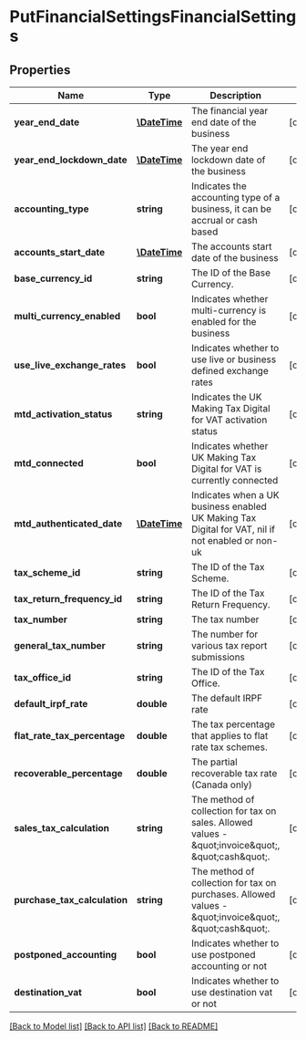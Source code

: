 # PutFinancialSettingsFinancialSettings

## Properties
Name | Type | Description | Notes
------------ | ------------- | ------------- | -------------
**year_end_date** | [**\DateTime**](\DateTime.md) | The financial year end date of the business | [optional] 
**year_end_lockdown_date** | [**\DateTime**](\DateTime.md) | The year end lockdown date of the business | [optional] 
**accounting_type** | **string** | Indicates the accounting type of a business, it can be accrual or cash based | [optional] 
**accounts_start_date** | [**\DateTime**](\DateTime.md) | The accounts start date of the business | [optional] 
**base_currency_id** | **string** | The ID of the Base Currency. | [optional] 
**multi_currency_enabled** | **bool** | Indicates whether multi-currency is enabled for the business | [optional] 
**use_live_exchange_rates** | **bool** | Indicates whether to use live or business defined exchange rates | [optional] 
**mtd_activation_status** | **string** | Indicates the UK Making Tax Digital for VAT activation status | [optional] 
**mtd_connected** | **bool** | Indicates whether UK Making Tax Digital for VAT is currently connected | [optional] 
**mtd_authenticated_date** | [**\DateTime**](\DateTime.md) | Indicates when a UK business enabled UK Making Tax Digital for VAT, nil if not enabled or non-uk | [optional] 
**tax_scheme_id** | **string** | The ID of the Tax Scheme. | [optional] 
**tax_return_frequency_id** | **string** | The ID of the Tax Return Frequency. | [optional] 
**tax_number** | **string** | The tax number | [optional] 
**general_tax_number** | **string** | The number for various tax report submissions | [optional] 
**tax_office_id** | **string** | The ID of the Tax Office. | [optional] 
**default_irpf_rate** | **double** | The default IRPF rate | [optional] 
**flat_rate_tax_percentage** | **double** | The tax percentage that applies to flat rate tax schemes. | [optional] 
**recoverable_percentage** | **double** | The partial recoverable tax rate (Canada only) | [optional] 
**sales_tax_calculation** | **string** | The method of collection for tax on sales. Allowed values - \&quot;invoice\&quot;, \&quot;cash\&quot;. | [optional] 
**purchase_tax_calculation** | **string** | The method of collection for tax on purchases. Allowed values - \&quot;invoice\&quot;, \&quot;cash\&quot;. | [optional] 
**postponed_accounting** | **bool** | Indicates whether to use postponed accounting or not | [optional] 
**destination_vat** | **bool** | Indicates whether to use destination vat or not | [optional] 

[[Back to Model list]](../README.md#documentation-for-models) [[Back to API list]](../README.md#documentation-for-api-endpoints) [[Back to README]](../README.md)


